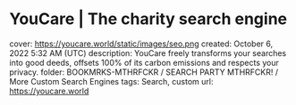 # YouCare | The charity search engine

cover: https://youcare.world/static/images/seo.png
created: October 6, 2022 5:32 AM (UTC)
description: YouCare freely transforms your searches into good deeds, offsets 100% of its carbon emissions and respects your privacy.
folder: BOOKMRKS-MTHRFCKR / SEARCH PARTY MTHRFCKR! / More Custom Search Engines
tags: Search, custom
url: https://youcare.world